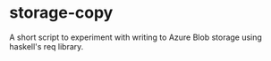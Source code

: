# storage-copy

A short script to experiment with writing to Azure Blob storage using haskell's req library.
